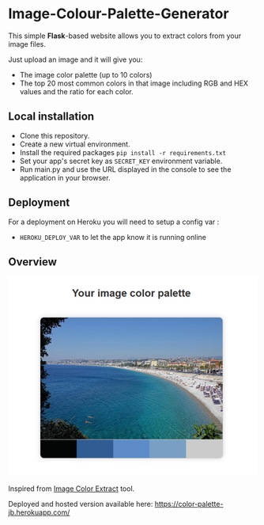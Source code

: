 # Image-Colour-Palette-Generator
This simple **Flask**-based website allows you to extract colors from your image files.

Just upload an image and it will give you:
- The image color palette (up to 10 colors)
- The top 20 most common colors in that image including RGB and HEX values and the ratio for each color. 


## Local installation
- Clone this repository.
- Create a new virtual environment.
- Install the required packages `pip install -r requirements.txt`
- Set your app's secret key as `SECRET_KEY` environment variable.
- Run main.py and use the URL displayed in the console to see the application in your browser.


## Deployment
For a deployment on Heroku you will need to setup a config var :

- `HEROKU_DEPLOY_VAR` to let the app know it is running online


## Overview

![alt text](https://github.com/Julien-B-py/Image-Colour-Palette-Generator/blob/main/img/demo.png?raw=true)

Inspired from [Image Color Extract][color-extract] tool.

Deployed and hosted version available here: https://color-palette-jb.herokuapp.com/

[color-extract]: <http://www.coolphptools.com/color_extract#demo>
